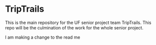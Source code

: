 # TripTrails

This is the main repository for the UF senior project team TripTrails. This repo will be the culmination of the work for the whole senior project.

I am making a change to the read me